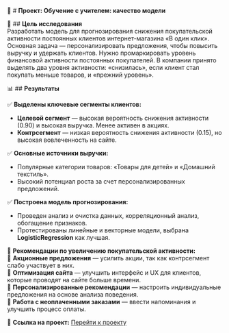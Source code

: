 📌 # **Проект: Обучение с учителем: качество модели**

🎯 ## **Цель исследования**  
Разработать модель для прогнозирования снижения покупательской активности постоянных клиентов интернет-магазина «В один клик». Основная задача — персонализировать предложения, чтобы повысить выручку и удержать клиентов. Нужно промаркировать уровень финансовой активности постоянных покупателей. В компании принято выделять два уровня активности: «снизилась», если клиент стал покупать меньше товаров, и «прежний уровень».

📊 ## **Результаты**  

✅ **Выделены ключевые сегменты клиентов:**  
- **Целевой сегмент** — высокая вероятность снижения активности (0.90) и высокая выручка. Менее активен в акциях.  
- **Контрсегмент** — низкая вероятность снижения активности (0.15), но высокая вовлеченность на сайте.  

✅ **Основные источники выручки:**  
- Популярные категории товаров: «Товары для детей» и «Домашний текстиль».  
- Высокий потенциал роста за счет персонализированных предложений.  

✅ **Построена модель прогнозирования:**  
- Проведен анализ и очистка данных, корреляционный анализ, обогащение признаков.  
- Протестированы линейные и векторные модели, выбрана **LogisticRegression** как лучшая.  

📌 **Рекомендации по увеличению покупательской активности:**  
🔹 **Акционные предложения** — усилить акции, так как контрсегмент слабо участвует в них.  
🔹 **Оптимизация сайта** — улучшить интерфейс и UX для клиентов, которые проводят на сайте больше времени.  
🔹 **Персонализированные рекомендации** — настроить индивидуальные предложения на основе анализа поведения.  
🔹 **Работа с неоплаченными заказами** — ввести напоминания и улучшить процесс оплаты.  

🔗 **Ссылка на проект:** [Перейти к проекту](https://github.com/StasiaMik/portfolio/blob/main/project_customer_activity/project_customer_activity.ipynb)
